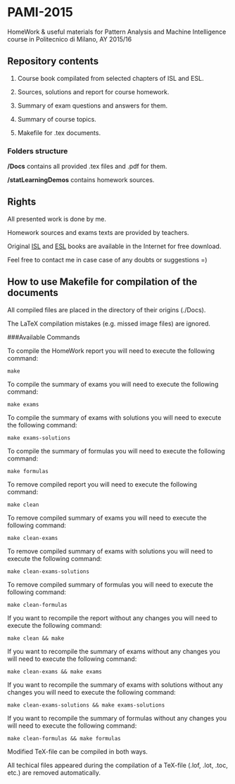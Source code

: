 # PAMI-2015
HomeWork &amp; useful materials for Pattern Analysis and Machine Intelligence course in Politecnico di Milano, AY 2015/16


## Repository contents
1) Course book compilated from selected chapters of ISL and ESL.

2) Sources, solutions and report for course homework.

3) Summary of exam questions and answers for them.

4) Summary of course topics.

5) Makefile for .tex documents.

### Folders structure
**/Docs** contains all provided .tex files and .pdf for them.

**/statLearningDemos** contains homework sources.


## Rights
All presented work is done by me. 

Homework sources and exams texts are provided by teachers.

Original [ISL](http://www.springer.com/it/book/9781461471370) and [ESL](http://www.springer.com/it/book/9780387848570) books are available in the Internet for free download.

Feel free to contact me in case case of any doubts or suggestions =)


## How to use Makefile for compilation of the documents
All compiled files are placed in the directory of their origins (./Docs). 

The LaTeX compilation mistakes (e.g. missed image files) are ignored.

###Available Commands

To compile the HomeWork report you will need to execute the following command:
```
make
```

To compile the summary of exams you will need to execute the following command:
```
make exams
```

To compile the summary of exams with solutions you will need to execute the following command:
```
make exams-solutions
```

To compile the summary of formulas you will need to execute the following command:
```
make formulas
```

To remove compiled report you will need to execute the following command:
```
make clean
```

To remove compiled summary of exams you will need to execute the following command:
```
make clean-exams
```

To remove compiled summary of exams with solutions you will need to execute the following command:
```
make clean-exams-solutions
```

To remove compiled summary of formulas you will need to execute the following command:
```
make clean-formulas
```

If you want to recompile the report without any changes you will need to execute the following command:
```
make clean && make
```

If you want to recompile the summary of exams without any changes you will need to execute the following command:
```
make clean-exams && make exams
```

If you want to recompile the summary of exams with solutions without any changes you will need to execute the following command:
```
make clean-exams-solutions && make exams-solutions
```

If you want to recompile the summary of formulas without any changes you will need to execute the following command:
```
make clean-formulas && make formulas
```

Modified TeX-file can be compiled in both ways.

All techical files appeared during the compilation of a TeX-file (.lof, .lot, .toc, etc.) are removed automatically.

